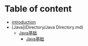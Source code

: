 

# Table of content

* [introduction](README.md)
* [Java](Directory/Java Directory.md)
    * [Java基础](Java/Java基础.md)
        * [Java基础](Java/Java线程间通信.md)

